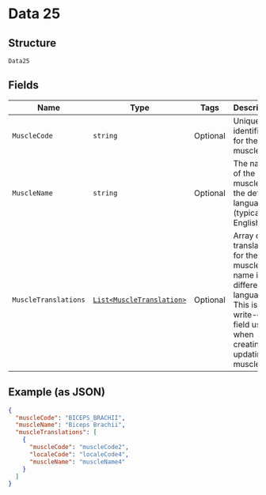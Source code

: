 
# Data 25

## Structure

`Data25`

## Fields

| Name | Type | Tags | Description |
|  --- | --- | --- | --- |
| `MuscleCode` | `string` | Optional | Unique identifier for the muscle |
| `MuscleName` | `string` | Optional | The name of the muscle in the default language (typically English) |
| `MuscleTranslations` | [`List<MuscleTranslation>`](../../doc/models/muscle-translation.md) | Optional | Array of translations for the muscle name in different languages. This is a write-only field used when creating or updating muscles. |

## Example (as JSON)

```json
{
  "muscleCode": "BICEPS_BRACHII",
  "muscleName": "Biceps Brachii",
  "muscleTranslations": [
    {
      "muscleCode": "muscleCode2",
      "localeCode": "localeCode4",
      "muscleName": "muscleName4"
    }
  ]
}
```


